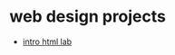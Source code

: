 # web design projects

<ul>
    <li><a href="intro-html-lab/index.html" target=_blank>intro html lab</li>
</ul>